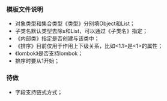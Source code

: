 ### 模板文件说明

- 对象类型和集合类型《类型》分别填Object和List；
- 子类名默认类型去除s和List，可以通过《子类名》指定；
- 《内部类》指定是否创建与该类中；
- 《排序》目前仅用于作用上下级关系，比如<1.1>是<1>的属性；
- 《lombok》是否支持lombok；
- 排序时要从1开始；

### 待做

- 字段支持链式方式；